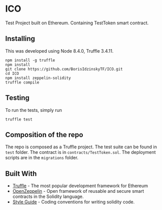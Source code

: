 # ICO

Test Project built on Ethereum. Containing TestToken smart contract.

## Installing
This was developed using Node 8.4.0, Truffle 3.4.11.

```
npm install -g truffle
npm install
git clone https://github.com/BorisIdzinskyTF/ICO.git
cd ICO
npm install zeppelin-solidity
truffle compile
```

## Testing
To run the tests, simply run

```
truffle test
```

## Composition of the repo
The repo is composed as a Truffle project. The test suite can be found in `test` folder. The contract is in `contracts/TestToken.sol`. The deployment scripts are in the `migrations` folder.

## Built With

* [Truffle](http://truffleframework.com/) - The most popular development framework for Ethereum
* [OpenZeppelin](https://openzeppelin.org/) -  Open framework of reusable and secure smart contracts in the Solidity language.
* [Style Guide](http://solidity.readthedocs.io/en/develop/style-guide.html) - Coding conventions for writing solidity code.

